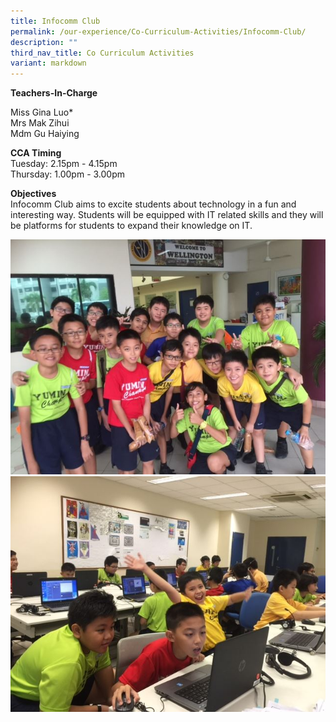 ```yaml
---
title: Infocomm Club
permalink: /our-experience/Co-Curriculum-Activities/Infocomm-Club/
description: ""
third_nav_title: Co Curriculum Activities
variant: markdown
---
```

**Teachers-In-Charge**  
  
Miss Gina Luo\*  
Mrs Mak Zihui   
Mdm Gu Haiying

**CCA Timing**<br>
Tuesday: 2.15pm - 4.15pm<br>
Thursday: 1.00pm - 3.00pm

**Objectives**<br>
Infocomm Club aims to excite students about technology in a fun and interesting way. Students will be equipped with IT related skills and they will be platforms for students to expand their knowledge on IT.


![](/images/Infocomm%20Club%20201801.jpeg)
![](/images/Infocomm%20Club%20201802.jpeg)